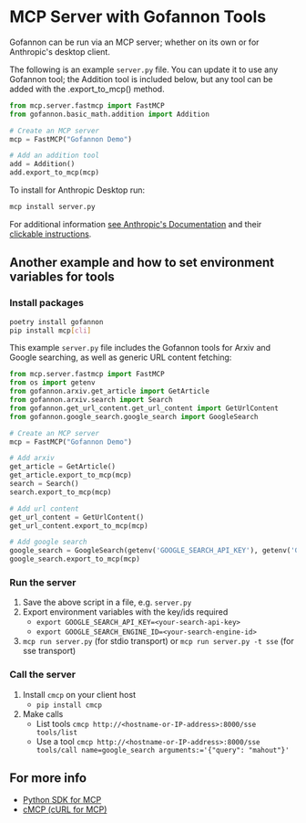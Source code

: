 # MCP Server with Gofannon Tools

Gofannon can be run via an MCP server; whether on its own or for Anthropic's desktop client.

The following is an example `server.py` file. You can update it to use any Gofannon tool; the Addition tool is included below, but any tool can be added with the .export_to_mcp() method.

```python
from mcp.server.fastmcp import FastMCP
from gofannon.basic_math.addition import Addition

# Create an MCP server
mcp = FastMCP("Gofannon Demo")

# Add an addition tool
add = Addition()
add.export_to_mcp(mcp)
```

To install for Anthropic Desktop run:

```bash
mcp install server.py
```

For additional information [see Anthropic's Documentation](https://github.com/modelcontextprotocol/python-sdk#quickstart) and their [clickable instructions](https://www.anthropic.com/engineering/desktop-extensions).

## Another example and how to set environment variables for tools
### Install packages
```bash
poetry install gofannon
pip install mcp[cli]
```

This example `server.py` file includes the Gofannon tools for Arxiv and Google searching, as well as generic URL content fetching:
```python
from mcp.server.fastmcp import FastMCP
from os import getenv
from gofannon.arxiv.get_article import GetArticle
from gofannon.arxiv.search import Search
from gofannon.get_url_content.get_url_content import GetUrlContent
from gofannon.google_search.google_search import GoogleSearch

# Create an MCP server
mcp = FastMCP("Gofannon Demo")

# Add arxiv
get_article = GetArticle()
get_article.export_to_mcp(mcp)
search = Search()
search.export_to_mcp(mcp)

# Add url content
get_url_content = GetUrlContent()
get_url_content.export_to_mcp(mcp)

# Add google search
google_search = GoogleSearch(getenv('GOOGLE_SEARCH_API_KEY'), getenv('GOOGLE_SEARCH_ENGINE_ID'))
google_search.export_to_mcp(mcp)
```
### Run the server
1. Save the above script in a file, e.g. `server.py`
2. Export environment variables with the key/ids required
    * `export GOOGLE_SEARCH_API_KEY=<your-search-api-key>`
    * `export GOOGLE_SEARCH_ENGINE_ID=<your-search-engine-id>`
3. `mcp run server.py` (for stdio transport) or `mcp run server.py -t sse` (for sse transport)

### Call the server
1. Install `cmcp` on your client host
    * `pip install cmcp`
2. Make calls
    * List tools `cmcp http://<hostname-or-IP-address>:8000/sse tools/list`
    * Use a tool `cmcp http://<hostname-or-IP-address>:8000/sse tools/call name=google_search arguments:='{"query": "mahout"}'`

## For more info
* [Python SDK for MCP](https://github.com/modelcontextprotocol/python-sdk)
* [cMCP (cURL for MCP)](https://github.com/RussellLuo/cmcp)
